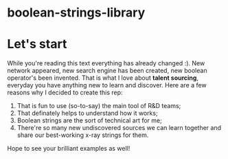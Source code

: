 # boolean-strings-library
<h1>Let's start</h1>

While you're reading this text everything has already changed :). New network appeared, new search engine has been created, new boolean operator's been invented.
That is what I love about **talent sourcing**, everyday you have anything new to learn and discover. 
Here are a few reasons why I decided to create this rep:
<ol>
  <li>That is fun to use (so-to-say) the main tool of R&D teams;</li>
  <li>That definately helps to understand how it works;</li>
  <li>Boolean strings are the sort of technical art for me;</li>
  <li>There're so many new undiscovered sources we can learn together and share our best-working x-ray strings for them.</li>
</ol>

 Hope to see your brilliant examples as well! 
